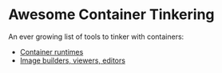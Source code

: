 # Awesome Container Tinkering

An ever growing list of tools to tinker with containers:

- [Container runtimes](./RUNTIMES.md)
- [Image builders, viewers, editors](./IMAGES.md)
